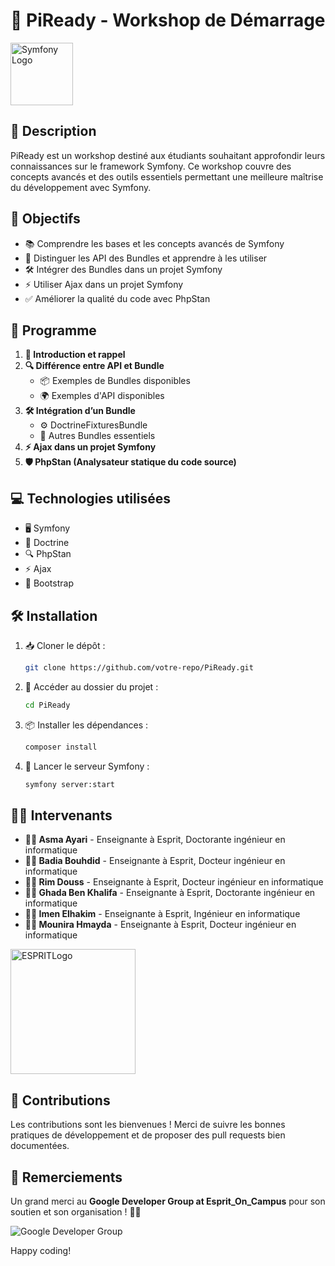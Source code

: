 # 🚀 PiReady - Workshop de Démarrage

<img src="https://symfony.com/logos/symfony_black_03.png" alt="Symfony Logo" width="100">

## 📌 Description
PiReady est un workshop destiné aux étudiants souhaitant approfondir leurs connaissances sur le framework Symfony. Ce workshop couvre des concepts avancés et des outils essentiels permettant une meilleure maîtrise du développement avec Symfony.

## 🎯 Objectifs
- 📚 Comprendre les bases et les concepts avancés de Symfony
- 🔗 Distinguer les API des Bundles et apprendre à les utiliser
- 🛠️ Intégrer des Bundles dans un projet Symfony
- ⚡ Utiliser Ajax dans un projet Symfony
- ✅ Améliorer la qualité du code avec PhpStan

## 📅 Programme
1. **📖 Introduction et rappel**
2. **🔍 Différence entre API et Bundle**
   - 📦 Exemples de Bundles disponibles
   - 🌍 Exemples d'API disponibles
3. **🛠️ Intégration d’un Bundle**
   - ⚙️ DoctrineFixturesBundle
   - 🔧 Autres Bundles essentiels
4. **⚡ Ajax dans un projet Symfony**
5. **🛡️ PhpStan (Analysateur statique du code source)**

## 💻 Technologies utilisées
- 🖥️ Symfony
- 📂 Doctrine
- 🔍 PhpStan
- ⚡ Ajax
- 🎨 Bootstrap

## 🛠️ Installation
1. 📥 Cloner le dépôt :
   ```sh
   git clone https://github.com/votre-repo/PiReady.git
   ```
2. 📂 Accéder au dossier du projet :
   ```sh
   cd PiReady
   ```
3. 📦 Installer les dépendances :
   ```sh
   composer install
   ```
4. 🚀 Lancer le serveur Symfony :
   ```sh
   symfony server:start
   ```

## 👩‍🏫 Intervenants
- **👩‍🏫 Asma Ayari** - Enseignante à Esprit, Doctorante ingénieur en informatique
- **👩‍🏫 Badia Bouhdid** - Enseignante à Esprit, Docteur ingénieur en informatique
- **👩‍🏫 Rim Douss** - Enseignante à Esprit, Docteur ingénieur en informatique
- **👩‍🏫 Ghada Ben Khalifa** - Enseignante à Esprit, Doctorante ingénieur en informatique
- **👩‍🏫 Imen Elhakim** - Enseignante à Esprit, Ingénieur en informatique
- **👩‍🏫 Mounira Hmayda** - Enseignante à Esprit, Docteur ingénieur en informatique
  
<img src="https://cdio.esprit.tn/images/cdio/esprit.png" alt=" ESPRITLogo" width="200">

## 🤝 Contributions
Les contributions sont les bienvenues ! Merci de suivre les bonnes pratiques de développement et de proposer des pull requests bien documentées.

## 🎉 Remerciements
Un grand merci au **Google Developer Group at Esprit_On_Campus** pour son soutien et son organisation ! 🚀👏

![Google Developer Group](https://encrypted-tbn0.gstatic.com/images?q=tbn:ANd9GcR3OA7xPGA0PZ8TAWD-e_-3mP8wSjLjYDUGRw&s)


Happy coding!
